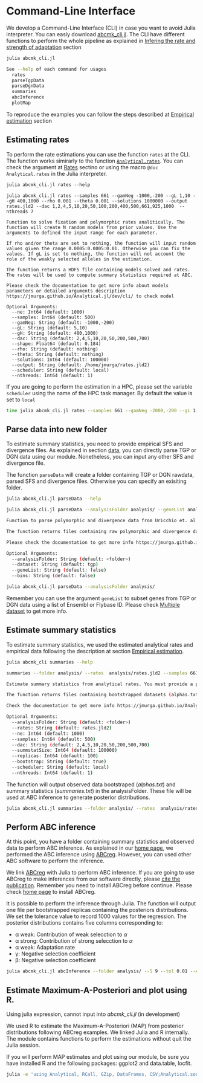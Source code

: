 # Command-Line Interface

We develop a Command-Line Interface (CLI) in case you want to avoid Julia interpreter. You can easly download [abcmk_cli.jl](https://raw.githubusercontent.com/jmurga/Analytical.jl/master/scripts/abcmk_cli.jl). The CLI have different functions to perform the whole pipeline as explained in [Infering the rate and strength of adaptation](empirical.md) section

```bash
julia abcmk_cli.jl  
```

```bash
See --help of each command for usages  
  rates  
  parseTgpData  
  parseDgnData  
  summaries  
  abcInference  
  plotMap  
```

To reproduce the examples you can follow the steps described at [Empirical estimation](https://jmurga.github.io/Analytical.jl/dev/empirical/#Computational-pipeline-1) section

## Estimating rates
To perform the rate estimations you can use the function ```rates``` at the CLI. The function works simirarly to the function [```Analytical.rates```](@ref). You can check the argument at [Rates](https://jmurga.github.io/Analytical.jl/dev/rates/#Estimating-fixation-and-polymorphic-rates-considering-generalized-model-of-selection-and-linkage-1) sectino or using the macro ```@doc Analytical.rates``` in the Julia interpreter.

```julia
julia abcmk_cli.jl rates --help
```

```
julia abcmk_cli.jl rates --samples 661 --gamNeg -1000,-200 --gL 1,10 --gH 400,1000 --rho 0.001 --theta 0.001 --solutions 1000000 --output rates.jld2 --dac 1,2,4,5,10,20,50,100,200,400,500,661,925,1000  --nthreads 7

Function to solve fixation and polymorphic rates analitically. The function will create N random models from prior values. Use the arguments to defined the input range for each parameter.

If rho and/or theta are set to nothing, the function will input random values given the range 0.0005:0.0005:0.01. Otherwise you can fix the values. If gL is set to nothing, the function will not account the role of the weakly selected alleles in the estimation.

The function returns a HDF5 file containing models solved and rates. The rates will be used to compute summary statistics required at ABC.

Please check the documentation to get more info about models parameters or detailed arguments description https://jmurga.github.io/Analytical.jl/dev/cli/ to check model

Optional Arguments:
  --ne: Int64 (default: 1000)
  --samples: Int64 (default: 500)
  --gamNeg: String (default: -1000,-200)
  --gL: String (default: 5,10)
  --gH: String (default: 400,1000)
  --dac: String (default: 2,4,5,10,20,50,200,500,700)
  --shape: Float64 (default: 0.184)
  --rho: String (default: nothing)
  --theta: String (default: nothing)
  --solutions: Int64 (default: 100000)
  --output: String (default: /home/jmurga/rates.jld2)
  --scheduler: String (default: local)
  --nthreads: Int64 (default: 1)

```

If you are going to perform the estimation in a HPC, please set the variable ```scheduler``` using the name of the HPC task manager. By default the value is set to ```local```

```bash
time julia abcmk_cli.jl rates --samples 661 --gamNeg -2000,-200 --gL 1,10 --gH 200,2000 --rho 0.001 --theta 0.001 --solutions 100000 --output analysis/rates.jld2 --dac 1,2,4,5,10,20,50,100,200,400,500,661,925,1000 --nthreads 7 --scheduler local
```

## Parse data into new folder
To estimate summary statistics, you need to provide empirical SFS and divergence files. As explained in section [data](data.md), you can directly parse TGP or DGN data using our module. Nonetheless, you can input any other SFS and divergence file.

The function ```parseData``` will create a folder containing TGP or DGN rawdata, parsed SFS and divergence files. Otherwise you can specify an exisiting folder.

```bash
julia abcmk_cli.jl parseData --help
```

```bash
julia abcmk_cli.jl parseData --analysisFolder analysis/ --geneList analysis/dnaVipsList.txt

Function to parse polymorphic and divergence data from Uricchio et. al (2019) and Murga-Moreno et al (2019). Please input a path to create a new analysis folder. You can filter the dataset using a file containing a list of Ensembl IDs. 

The function returns files containing raw polymorphic and divergence data, parsed SFS and parsed divegence required to estimate summary statistics.	

Please check the documentation to get more info https://jmurga.github.io/Analytical.jl/dev/cli/

Optional Arguments:
  --analysisFolder: String (default: <folder>)
  --dataset: String (default: tgp)
  --geneList: String (default: false)
  --bins: String (default: false)
```

```bash
julia abcmk_cli.jl parseData --analysisFolder analysis/
```

Remember you can use the argument ```geneList``` to subset genes from TGP or DGN data using a list of Ensembl or Flybase ID. Please check [Multiple dataset](https://jmurga.github.io/Analytical.jl/dev/multiple/) to get more info.

## Estimate summary statistics

To estimate summary statistics, we used the estimated analytical rates and empirical data following the description at section [Empirical estimation](empirical.md).


```bash
julia abcmk_cli summaries --help
```

```bash
summaries --folder analysis/ --rates  analysis/rates.jld2 --samples 661 --replicas 100 --summstatSize 100000 --dac 2,4,5,10,20,50,200,661,925

Estimate summary statistics from analytical rates. You must provide a path containing the parsed SFS and divergence file.

The function returns files containing bootstrapped datasets (alphas.txt) and summary statistics (summstat.txt)

Check the documentation to get more info https://jmurga.github.io/Analytical.jl/dev/cli

Optional Arguments:
  --analysisFolder: String (default: <folder>)
  --rates: String (default: rates.jld2)
  --ne: Int64 (default: 1000)
  --samples: Int64 (default: 500)
  --dac: String (default: 2,4,5,10,20,50,200,500,700)
  --summstatSize: Int64 (default: 100000)
  --replicas: Int64 (default: 100)
  --bootstrap: String (default: true)
  --scheduler: String (default: local)
  --nthreads: Int64 (default: 1)
```

The function will output observed data bootstraped (*alphas.txt*) and summary statistics (*summaries.txt*) in the analysisFolder. These file will be used at ABC inference to generate posterior distributions.

```bash
julia abcmk_cli.jl summaries --folder analysis/ --rates  analysis/rates.jld2 --samples 661 --replicas 100 --summstatSize 100000 --dac 2,4,5,10,20,50,200,661,925
```

## Perform ABC inference
At this point, you have a folder containing summary statistics and observed data to perform ABC inference. As explained in our [home page](index.md), we performed the ABC inference using [ABCreg](https://github.com/molpopgen/ABCreg). However, you can used other ABC software to perform the inference.

We link [ABCreg](https://github.com/molpopgen/ABCreg) with Julia to perform ABC inference. If you are going to use ABCreg to make inferences from our software directly, please [cite the publication](https://doi.org/10.1186/1471-2156-10-35). Remember you need to install ABCreg before continue. Please check [home page](index.md) to install ABCreg.

It is possible to perform the inference through Julia. The function will output one file per bootstrapped replicas containing the posteriors distributions. We set the tolerance value to record 1000 values for the regression.  The posterior distributions contains five columns corresponding to:

 - α weak: Contribution of weak selecction to $\alpha$
 - α strong: Contribution of strong selecction to $\alpha$
 - α weak: Adaptation rate
 - γ: Negative selection coefficient
 - β: Negative selection coefficient


```bash
julia abcmk_cli.jl abcInference --folder analysis/ --S 9 --tol 0.01 --ABCreg /home/jmurga/ABCreg/src/reg
```

## Estimate Maximum-A-Posteriori and plot using R. 

Using julia expression, cannot input into *abcmk_cli.jl* (in development)

We used R to estimate the Maximum-A-Posteriori (MAP) from posterior distributions following ABCreg examples. We linked Julia and R internally. The module contains functions to perform the estimations without quit the Julia session.

If you will perform MAP estimates and plot using our module, be sure you have installed R and the following packages: ggplot2 and data.table, locfit. 


```bash
julia -e 'using Analytical, RCall, GZip, DataFrames, CSV;Analytical.source_plot_map_R(script="analysis/script.jl"); Analytical.plot_map(analysisFolder="analysis/");'
``` 
